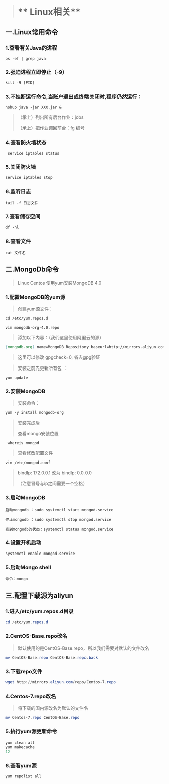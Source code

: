 > # **  Linux相关**

## 一.**Linux常用命令**

### 1.查看有关Java的进程

```shell
ps -ef | grep java
```

### 2.强迫进程立即停止（-9）

```shell
kill -9 [PID]
```

### 3.不挂断运行命令,当账户退出或终端关闭时,程序仍然运行：

```shell
nohup java -jar XXX.jar &
```

> （承上）列出所有后台作业：jobs
>
> （承上）把作业调回前台：fg 编号
>

### 4.查看防火墙状态

```shell
 service iptables status
```

### 5.关闭防火墙 

```shell
service iptables stop
```

### 6.监听日志

```shell
tail -f 日志文件
```

### 7.查看储存空间

```shell
df -hl
```

### 8.查看文件

```shell
cat 文件名
```



## 二.MongoDb命令

> Linux Centos 使用yum安装MongoDB 4.0
>

### **1.配置MongoDB的yum源**

> 创建yum源文件：
>

```shell
cd /etc/yum.repos.d 

vim mongodb-org-4.0.repo 
```

> 添加以下内容：（我们这里使用阿里云的源）
>

```markdown
[mongodb-org] name=MongoDB Repository baseurl=http://mirrors.aliyun.com/mongodb/yum/redhat/7Server/mongodb-org/4.0/x86_64/ gpgcheck=0 enabled=1
```

> 这里可以修改 gpgcheck=0, 省去gpg验证
>

> 安装之前先更新所有包 ：
>

```shell
yum update
```

### **2.安装MongoDB**

> 安装命令：
>

```shell
yum -y install mongodb-org
```

> 安装完成后
>
> 查看mongo安装位置

```shell
 whereis mongod
```

> 查看修改配置文件  

```shell
vim /etc/mongod.conf
```

>  bindIp: 172.0.0.1 改为 bindIp: 0.0.0.0
>
> （注意冒号与ip之间需要一个空格）
>

### **3.启动MongoDB** 

```shell
启动mongodb ：sudo systemctl start mongod.service

停止mongodb ：sudo systemctl stop mongod.service

查到mongodb的状态：systemctl status mongod.service
```

### **4.设置开机启动**

```shell
systemctl enable mongod.service
```

### **5.启动Mongo shell**

```shell
命令：mongo 
```

## 三.配置下载源为aliyun

### 1.进入/etc/yum.repos.d目录

```powershell
cd /etc/yum.repos.d
```

### 2.CentOS-Base.repo改名

> 默认使用的是CentOS-Base.repo，所以我们需要对默认的文件改名

```powershell
mv CentOS-Base.repo CentOS-Base.repo.back
```

### 3.下载repo文件

```powershell
wget http://mirrors.aliyun.com/repo/Centos-7.repo
```

### 4.Centos-7.repo改名

> 将下载的国内源改名为默认的文件名

```powershell
mv Centos-7.repo CentOS-Base.repo
```

### 5.执行yum源更新命令

```powershell
yum clean all 
yum makecache 
12
```

### 6.查看yum源

```powershell
yum repolist all
```



